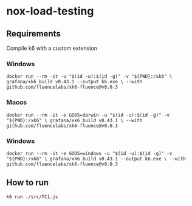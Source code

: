 # nox-load-testing

## Requirements
Compile k6 with a custom extension
### Windows 
`docker run --rm -it -u "$(id -u):$(id -g)" -v "${PWD}:/xk6" \
  grafana/xk6 build v0.43.1 --output k6.exe \
  --with github.com/fluencelabs/xk6-fluence@v0.0.3` 
### Macos 
`docker run --rm -it -e GOOS=darwin -u "$(id -u):$(id -g)" -v "${PWD}:/xk6" \
  grafana/xk6 build v0.43.1 \
  --with github.com/fluencelabs/xk6-fluence@v0.0.3` 
### Windows 
`docker run --rm -it -e GOOS=windows -u "$(id -u):$(id -g)" -v "${PWD}:/xk6" \
  grafana/xk6 build v0.43.1 --output k6.exe \
  --with github.com/fluencelabs/xk6-fluence@v0.0.3` 
## How to run 
`k6 run ./src/TC1.js`
